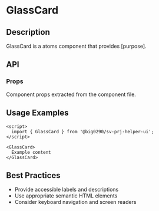 # GlassCard

## Description

GlassCard is a atoms component that provides [purpose].

## API

### Props

Component props extracted from the component file.

## Usage Examples

```svelte
<script>
  import { GlassCard } from '@big0290/sv-prj-helper-ui';
</script>

<GlassCard>
  Example content
</GlassCard>
```

## Best Practices

- Provide accessible labels and descriptions
- Use appropriate semantic HTML elements
- Consider keyboard navigation and screen readers
